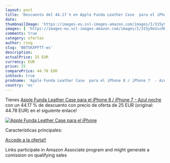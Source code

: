 ```yaml
---
layout: post
title: 'Descuento del 44.17 % en Apple Funda Leather Case  para el iPhone'
date: 
thumbnailImage: 'https://images-eu.ssl-images-amazon.com/images/I/315y9oUicHL._SL200_.jpg'
images: [ 'https://images-eu.ssl-images-amazon.com/images/I/315y9oUicHL._SL200_.jpg' ]
comments: true
category: ofertas
author: ring
slug: 'B075KXPFTT-es'
description:
actualPrice: 25 EUR
currency: EUR
price: 25
comparePrice: 44.78 EUR
inStock: true
prodname: 'Apple Funda Leather Case  para el iPhone 8 / iPhone 7  - Azul noche'
country: 'es'
---
```


Tienes [Apple Funda Leather Case  para el iPhone 8 / iPhone 7  - Azul noche](https://www.amazon.es/dp/B075KXPFTT/?tag=tolees-21) con un 44.17 % de descuento con precio de oferta de 25 EUR (original: 44.78 EUR) en el siguiente enlace!

[![Apple Funda Leather Case  para el iPhone](https://images-eu.ssl-images-amazon.com/images/I/315y9oUicHL._SL200_.jpg)](https://www.amazon.es/dp/B075KXPFTT/?tag=tolees-21)

Características principales:


[Accede a la oferta!!](https://www.amazon.es/dp/B075KXPFTT/?tag=tolees-21)

Links participate in Amazon Associate program and might generate a comission on qualifying sales


